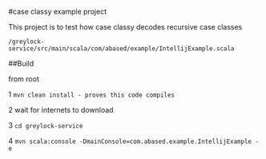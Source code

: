 #case classy example project 

This project is to test how case classy decodes recursive case classes

```/greylock-service/src/main/scala/com/abased/example/IntellijExample.scala```

##Build 

from root 

1 ``` mvn clean install - proves this code compiles ```

2 wait for internets to download

3 ``` cd greylock-service ```

4 ``` mvn scala:console -DmainConsole=com.abased.example.IntellijExample -e ```







